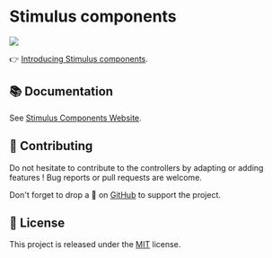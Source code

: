 # Stimulus components

![](https://raw.githubusercontent.com/stimulus-components/stimulus-components/master/screenshot.png)

👉 [Introducing Stimulus components](https://guillaumebriday.fr/introducing-stimulus-components).

## 📚 Documentation

See [Stimulus Components Website](https://stimulus-components.netlify.app/).

## 👷 Contributing

Do not hesitate to contribute to the controllers by adapting or adding features ! Bug reports or pull requests are welcome.

Don't forget to drop a 🌟 on [GitHub](https://github.com/stimulus-components/stimulus-components) to support the project.

## 📝 License

This project is released under the [MIT](http://opensource.org/licenses/MIT) license.
